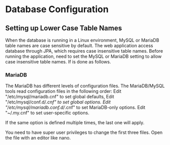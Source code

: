 # Database Configuration


## Setting up Lower Case Table Names
When the database is running in a Linux environment, MySQL or MariaDB table names are case sensitive by default. The web application access database through JPA, which requires case insensitive table names. Before running the application, need to set the MySQL or MariaDB setting to allow case insensitive table names. If is done as follows.

### MariaDB
The MariaDB has different levels of configuration files. The MariaDB/MySQL tools read configuration files in the following order:
Edit "/etc/mysql/mariadb.cnf" to set global defaults,
Edit "/etc/mysql/conf.d/*.cnf" to set global options.
Edit "/etc/mysql/mariadb.conf.d/*.cnf" to set MariaDB-only options.
Edit "~/.my.cnf" to set user-specific options.

If the same option is defined multiple times, the last one will apply.

You need to have super user privileges to change the first three files. Open the file with an editor like nano.





